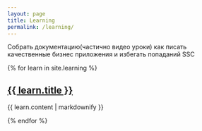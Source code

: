 ```yaml
---
layout: page
title: Learning
permalink: /learning/
---
```

Собрать документацию(частично видео уроки) как писать качественные бизнес приложения и избегать попаданий SSC


{% for learn in site.learning %}
  <h2>
    <a href="{{ learn.url | relative_url }}">{{ learn.title }}</a>
  </h2>
  <p>{{ learn.content | markdownify }}</p>
{% endfor %}